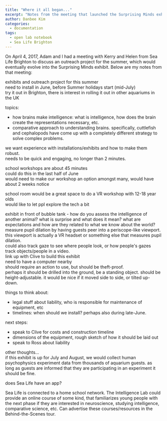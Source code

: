 ```yaml
---
title: "Where it all began..."
excerpt: "Notes from the meeting that launched the Surprising Minds exhibit"
author: Danbee Kim
categories:
  - documentation
tags:
  - open lab notebook
  - Sea Life Brighton
---
```


On April 4, 2017, Adam and I had a meeting with Kerry and Helen from Sea Life Brighton to discuss an outreach project for the summer, which would eventually evolve into the Surprising Minds exhibit. Below are my notes from that meeting:  

exhibits and outreach project for this summer  
need to install in June, before Summer holidays start (mid-July)  
try it out in Brighton, there is interest in rolling it out in other aquariums in the UK

topics:  
 - how brains make intelligence: what is intelligence, how does the brain create the representations necessary, etc.  
 - comparative approach to understanding brains. specifically, cuttlefish and cephalopods have come up with a completely different strategy to solve complex problems.

we want experience with installations/exhibits and how to make them robust.  
needs to be quick and engaging, no longer than 2 minutes.

school workshops are about 45 minutes  
could do this in the last half of June  
would need to make our workshop an option amongst many, would have about 2 weeks notice  

school room would be a great space to do a VR workshop with 12-18 year olds  
would like to let ppl explore the tech a bit

exhibit in front of bubble tank - how do you assess the intelligence of another animal? what is surprise and what does it mean? what are expectations and how are they related to what we know about the world?  
measure pupil dilation by having guests peer into a periscope-like viewport. this viewport is actually a VR headset or something else that measures pupil dilation.  
could also track gaze to see where people look, or how people's gazes track objects/people in a video.  
link up with Clive to build this exhibit  
need to have a computer nearby  
should require an action to use, but should be theft-proof.  
perhaps it should be drilled into the ground, be a standing object. should be height-adjustable. it would be nice if it moved side to side, or tilted up-down.  

things to think about:  
 - legal stuff about liability, who is responsible for maintenance of equipment, etc  
 - timelines: when should we install? perhaps also during late-June.  

next steps:  
 - speak to Clive for costs and construction timeline  
 - dimensions of the equipment, rough sketch of how it should be laid out  
 - speak to Ross about liability  

other thoughts...  
if this exhibit is up for July and August, we would collect human psychophysics experiment data from thousands of aquarium guests. as long as guests are informed that they are participating in an experiment it should be fine.

does Sea Life have an app?

Sea Life is connected to a home school network. The Intelligence Lab could provide an online course of some kind, that familiarizes young people with the next phase if they are interested in neuroscience, studying intelligence, comparative science, etc. Can advertise these courses/resources in the Behind-the-Scenes tour. 
